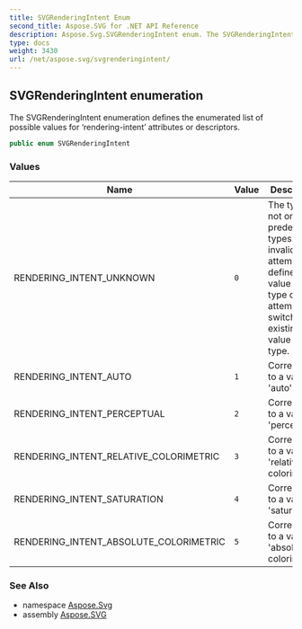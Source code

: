 ```yaml
---
title: SVGRenderingIntent Enum
second_title: Aspose.SVG for .NET API Reference
description: Aspose.Svg.SVGRenderingIntent enum. The SVGRenderingIntent enumeration defines the enumerated list of possible values for rendering-intent attributes or descriptors
type: docs
weight: 3430
url: /net/aspose.svg/svgrenderingintent/
---
```

## SVGRenderingIntent enumeration

The SVGRenderingIntent enumeration defines the enumerated list of possible values for ‘rendering-intent’ attributes or descriptors.

```csharp
public enum SVGRenderingIntent
```

### Values

| Name | Value | Description |
| --- | --- | --- |
| RENDERING_INTENT_UNKNOWN | `0` | The type is not one of predefined types. It is invalid to attempt to define a new value of this type or to attempt to switch an existing value to this type. |
| RENDERING_INTENT_AUTO | `1` | Corresponds to a value of 'auto'. |
| RENDERING_INTENT_PERCEPTUAL | `2` | Corresponds to a value of 'perceptual'. |
| RENDERING_INTENT_RELATIVE_COLORIMETRIC | `3` | Corresponds to a value of 'relative-colorimetric'. |
| RENDERING_INTENT_SATURATION | `4` | Corresponds to a value of 'saturation'. |
| RENDERING_INTENT_ABSOLUTE_COLORIMETRIC | `5` | Corresponds to a value of 'absolute-colorimetric'. |

### See Also

* namespace [Aspose.Svg](../../aspose.svg/)
* assembly [Aspose.SVG](../../)
